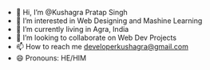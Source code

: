 - 👋 Hi, I’m @Kushagra Pratap Singh
- 👀 I’m interested in Web Designing and Mashine Learning
-  🌱 I’m currently living in Agra, India
- 💞️ I’m looking to collaborate on Web Dev Projects
- 📫 How to reach me developerkushagra@gmail.com
- 😄 Pronouns: HE/HIM
